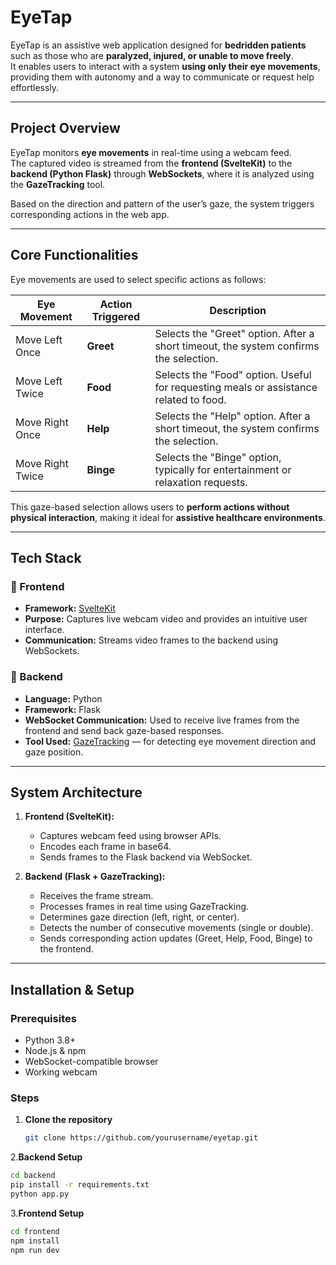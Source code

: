 #  EyeTap

EyeTap is an assistive web application designed for **bedridden patients** such as those who are **paralyzed, injured, or unable to move freely**.  
It enables users to interact with a system **using only their eye movements**, providing them with autonomy and a way to communicate or request help effortlessly.

---

##  Project Overview

EyeTap monitors **eye movements** in real-time using a webcam feed.  
The captured video is streamed from the **frontend (SvelteKit)** to the **backend (Python Flask)** through **WebSockets**, where it is analyzed using the **GazeTracking** tool.  

Based on the direction and pattern of the user’s gaze, the system triggers corresponding actions in the web app.

---

##  Core Functionalities

Eye movements are used to select specific actions as follows:

| Eye Movement | Action Triggered | Description |
|---------------|------------------|--------------|
|  Move Left Once | **Greet** | Selects the "Greet" option. After a short timeout, the system confirms the selection. |
|  Move Left Twice | **Food** | Selects the "Food" option. Useful for requesting meals or assistance related to food. |
|  Move Right Once | **Help** | Selects the "Help" option. After a short timeout, the system confirms the selection. |
|  Move Right Twice | **Binge** | Selects the "Binge" option, typically for entertainment or relaxation requests. |

This gaze-based selection allows users to **perform actions without physical interaction**, making it ideal for **assistive healthcare environments**.

---

##  Tech Stack

### 🔹 Frontend
- **Framework:** [SvelteKit](https://kit.svelte.dev/)  
- **Purpose:** Captures live webcam video and provides an intuitive user interface.  
- **Communication:** Streams video frames to the backend using WebSockets.  

### 🔹 Backend
- **Language:** Python  
- **Framework:** Flask  
- **WebSocket Communication:** Used to receive live frames from the frontend and send back gaze-based responses.  
- **Tool Used:** [GazeTracking](https://github.com/antoinelame/GazeTracking) — for detecting eye movement direction and gaze position.

---

##  System Architecture

1. **Frontend (SvelteKit):**
   - Captures webcam feed using browser APIs.
   - Encodes each frame in base64.
   - Sends frames to the Flask backend via WebSocket.

2. **Backend (Flask + GazeTracking):**
   - Receives the frame stream.
   - Processes frames in real time using GazeTracking.
   - Determines gaze direction (left, right, or center).
   - Detects the number of consecutive movements (single or double).
   - Sends corresponding action updates (Greet, Help, Food, Binge) to the frontend.

---

##  Installation & Setup

### Prerequisites
- Python 3.8+
- Node.js & npm
- WebSocket-compatible browser
- Working webcam

### Steps

1. **Clone the repository**
   ```bash
   git clone https://github.com/yourusername/eyetap.git
   ```
2.**Backend Setup**
  ```bash
  cd backend
  pip install -r requirements.txt
  python app.py
 ```
3.**Frontend Setup**
```bash
cd frontend
npm install
npm run dev
```



